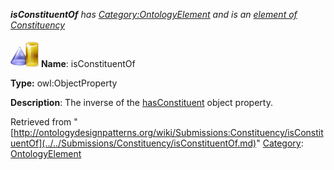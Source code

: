 ___isConstituentOf__ has [Category:OntologyElement](../../Category/OntologyElement.md "Category:OntologyElement") and is an [element of](../../Property/ElementOf.md "Property:ElementOf") [Constituency](../../Submissions/Constituency.md "Submissions:Constituency")_


  




[![ObjectProperty](../../images/thumb/c/c3/ObjectProperty.gif/45px-ObjectProperty.gif)](../../Image/ObjectProperty.gif.md "ObjectProperty")
__Name__: isConstituentOf 


__Type:__ owl:ObjectProperty 


__Description__: The inverse of the  [hasConstituent](../../Submissions/Constituency/hasConstituent.md "Submissions:Constituency/hasConstituent") object property. 





Retrieved from "[http://ontologydesignpatterns.org/wiki/Submissions:Constituency/isConstituentOf](../../Submissions/Constituency/isConstituentOf.md)"
 [Category](http://ontologydesignpatterns.org/wiki/Special:Categories "Special:Categories"): [OntologyElement](../../Category/OntologyElement.md "Category:OntologyElement")